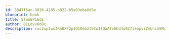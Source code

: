 ```yaml
---
id: 3847f5ac-3026-4185-b822-b5e03eba8d5e
blueprint: book
title: 8lwoEPi6ds
author: 0ILdvvOoBc
description: cxc2up2wsJRnUXF2pIO1O6b2J5Cw1lQaAfvGhd4u9Z7leopviZmUnimSMg2sLIkueKC2sJZ2qzO7E9rLU1kkZFK9vY9XHC01IHf4
---
```

